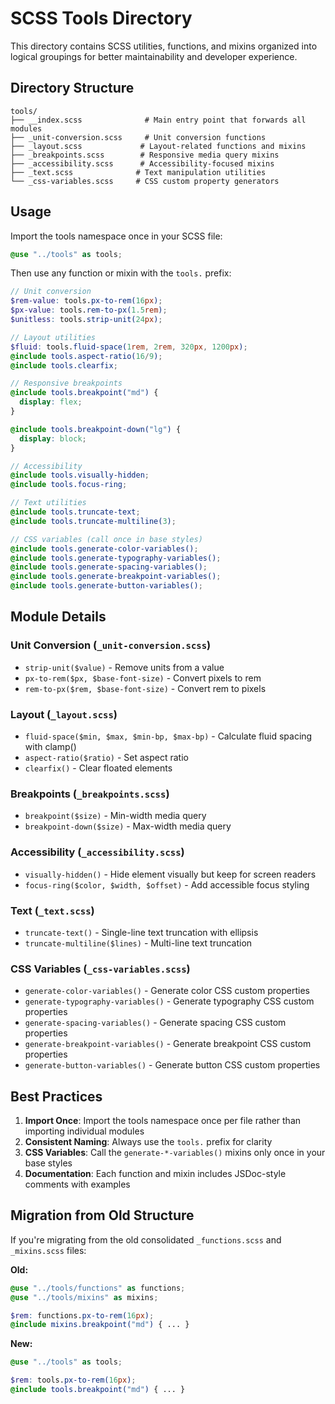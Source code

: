 # SCSS Tools Directory

This directory contains SCSS utilities, functions, and mixins organized into logical groupings for better maintainability and developer experience.

## Directory Structure

```
tools/
├── __index.scss              # Main entry point that forwards all modules
├── _unit-conversion.scss     # Unit conversion functions
├── _layout.scss             # Layout-related functions and mixins
├── _breakpoints.scss        # Responsive media query mixins
├── _accessibility.scss      # Accessibility-focused mixins
├── _text.scss              # Text manipulation utilities
└── _css-variables.scss     # CSS custom property generators
```

## Usage

Import the tools namespace once in your SCSS file:

```scss
@use "../tools" as tools;
```

Then use any function or mixin with the `tools.` prefix:

```scss
// Unit conversion
$rem-value: tools.px-to-rem(16px);
$px-value: tools.rem-to-px(1.5rem);
$unitless: tools.strip-unit(24px);

// Layout utilities
$fluid: tools.fluid-space(1rem, 2rem, 320px, 1200px);
@include tools.aspect-ratio(16/9);
@include tools.clearfix;

// Responsive breakpoints
@include tools.breakpoint("md") {
  display: flex;
}

@include tools.breakpoint-down("lg") {
  display: block;
}

// Accessibility
@include tools.visually-hidden;
@include tools.focus-ring;

// Text utilities
@include tools.truncate-text;
@include tools.truncate-multiline(3);

// CSS variables (call once in base styles)
@include tools.generate-color-variables();
@include tools.generate-typography-variables();
@include tools.generate-spacing-variables();
@include tools.generate-breakpoint-variables();
@include tools.generate-button-variables();
```

## Module Details

### Unit Conversion (`_unit-conversion.scss`)

- `strip-unit($value)` - Remove units from a value
- `px-to-rem($px, $base-font-size)` - Convert pixels to rem
- `rem-to-px($rem, $base-font-size)` - Convert rem to pixels

### Layout (`_layout.scss`)

- `fluid-space($min, $max, $min-bp, $max-bp)` - Calculate fluid spacing with clamp()
- `aspect-ratio($ratio)` - Set aspect ratio
- `clearfix()` - Clear floated elements

### Breakpoints (`_breakpoints.scss`)

- `breakpoint($size)` - Min-width media query
- `breakpoint-down($size)` - Max-width media query

### Accessibility (`_accessibility.scss`)

- `visually-hidden()` - Hide element visually but keep for screen readers
- `focus-ring($color, $width, $offset)` - Add accessible focus styling

### Text (`_text.scss`)

- `truncate-text()` - Single-line text truncation with ellipsis
- `truncate-multiline($lines)` - Multi-line text truncation

### CSS Variables (`_css-variables.scss`)

- `generate-color-variables()` - Generate color CSS custom properties
- `generate-typography-variables()` - Generate typography CSS custom properties
- `generate-spacing-variables()` - Generate spacing CSS custom properties
- `generate-breakpoint-variables()` - Generate breakpoint CSS custom properties
- `generate-button-variables()` - Generate button CSS custom properties

## Best Practices

1. **Import Once**: Import the tools namespace once per file rather than importing individual modules
2. **Consistent Naming**: Always use the `tools.` prefix for clarity
3. **CSS Variables**: Call the `generate-*-variables()` mixins only once in your base styles
4. **Documentation**: Each function and mixin includes JSDoc-style comments with examples

## Migration from Old Structure

If you're migrating from the old consolidated `_functions.scss` and `_mixins.scss` files:

**Old:**

```scss
@use "../tools/functions" as functions;
@use "../tools/mixins" as mixins;

$rem: functions.px-to-rem(16px);
@include mixins.breakpoint("md") { ... }
```

**New:**

```scss
@use "../tools" as tools;

$rem: tools.px-to-rem(16px);
@include tools.breakpoint("md") { ... }
```
